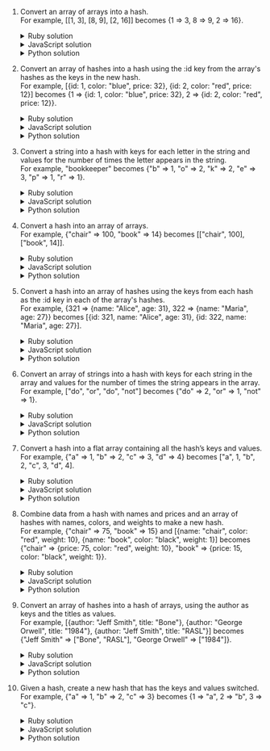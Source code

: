 1. Convert an array of arrays into a hash.
   <br>For example, [[1, 3], [8, 9], [2, 16]] becomes {1 => 3, 8 => 9, 2 => 16}.
    <details><summary>Ruby solution</summary>

    ```ruby
    pairs = [[1, 3], [8, 9], [2, 16]]
    pairs_hash = {}
    index = 0
    while index < pairs.length
      key = pairs[index][0]
      value = pairs[index][1]
      pairs_hash[key] = value
      index = index + 1
    end
    p pairs_hash
    ```
    </details>

    <details><summary>JavaScript solution</summary>

    ```js
    var pairs = [[1, 3], [8, 9], [2, 16]];
    var pairsObject = {};
    var index = 0;
    while (index < pairs.length) {
      var key = pairs[index][0];
      var value = pairs[index][1];
      pairsObject[key] = value;
      index = index + 1;
    }
    console.log(pairsObject);
    ```
    </details>
    
    <details><summary>Python solution</summary>

    ```python
    ```
    </details>

2. Convert an array of hashes into a hash using the :id key from the array's hashes as the keys in the new hash.
   <br>For example, [{id: 1, color: "blue", price: 32}, {id: 2, color: "red", price: 12}] becomes {1 => {id: 1, color: "blue", price: 32}, 2 => {id: 2, color: "red", price: 12}}.
    <details><summary>Ruby solution</summary>

    ```ruby
    items = [{ id: 1, color: "blue", price: 32 }, { id: 2, color: "red", price: 12 }]
    items_hash = {}
    index = 0
    while index < items.length
      items_hash[items[index][:id]] = items[index]
      index += 1
    end
    p items_hash
    ```
    </details>

    <details><summary>JavaScript solution</summary>

    ```js
    var items = [
      { id: 1, color: "blue", price: 32 },
      { id: 2, color: "red", price: 12 },
    ];
    var itemsObject = {};
    var index = 0;
    while (index < items.length) {
      itemsObject[items[index].id] = items[index];
      index += 1;
    }
    console.log(itemsObject);
    ```
    </details>
    
    <details><summary>Python solution</summary>

    ```python
    ```
    </details>

3. Convert a string into a hash with keys for each letter in the string and values for the number of times the letter appears in the string.
   <br>For example, "bookkeeper" becomes {"b" => 1, "o" => 2, "k" => 2, "e" => 3, "p" => 1, "r" => 1}.
    <details><summary>Ruby solution</summary>

    ```ruby
    word = "bookkeeper"
    letter_frequencies = {}
    index = 0
    while index < word.length
      letter = word[index]
      if letter_frequencies[letter] == nil
        letter_frequencies[letter] = 0
      end
      letter_frequencies[letter] += 1
      index += 1
    end
    p letter_frequencies
    ```
    </details>

    <details><summary>JavaScript solution</summary>

    ```js
    var word = "bookkeeper";
    var letterFrequencies = {};
    var index = 0;
    while (index < word.length) {
      var letter = word[index];
      if (letterFrequencies[letter] === undefined) {
        letterFrequencies[letter] = 0;
      }
      letterFrequencies[letter] += 1;
      index += 1;
    }
    console.log(letterFrequencies);
    ```
    </details>
    
    <details><summary>Python solution</summary>

    ```python
    ```
    </details>

4. Convert a hash into an array of arrays.
   <br>For example, {"chair" => 100, "book" => 14} becomes [["chair", 100], ["book", 14]].
    <details><summary>Ruby solution</summary>

    ```ruby
    things = { "chair" => 100, "book" => 14 }
    name_price_pairs = []
    things.each do |name, price|
      name_price_pairs << [name, price]
    end
    p name_price_pairs
    ```
    </details>

    <details><summary>JavaScript solution</summary>

    ```js
    var things = { chair: 100, book: 14 };
    var namePricePairs = [];
    Object.entries(things).forEach(function ([name, price]) {
      namePricePairs.push(name, price);
    });
    console.log(namePricePairs);

    ```
    </details>
    
    <details><summary>Python solution</summary>

    ```python
    ```
    </details>

5. Convert a hash into an array of hashes using the keys from each hash as the :id key in each of the array's hashes.
   <br>For example, {321 => {name: "Alice", age: 31}, 322 => {name: "Maria", age: 27}} becomes [{id: 321, name: "Alice", age: 31}, {id: 322, name: "Maria", age: 27}].
    <details><summary>Ruby solution</summary>

    ```ruby
    people = { 321 => { name: "Alice", age: 31 }, 322 => { name: "Maria", age: 27 } }
    people_array = []
    people.each do |id, person|
      person[:id] = id
      people_array << person
    end
    p people_array
    ```
    </details>

    <details><summary>JavaScript solution</summary>

    ```js
    var people = { 321: { name: "Alice", age: 31 }, 322: { name: "Maria", age: 27 } };
    var peopleArray = [];
    Object.entries(people).forEach(function ([id, person]) {
      person.id = parseInt(id);
      peopleArray.push(person);
    });
    console.log(peopleArray);
    ```
    </details>
    
    <details><summary>Python solution</summary>

    ```python
    ```
    </details>

6. Convert an array of strings into a hash with keys for each string in the array and values for the number of times the string appears in the array.
   <br>For example, ["do", "or", "do", "not"] becomes {"do" => 2, "or" => 1, "not" => 1}.
    <details><summary>Ruby solution</summary>

    ```ruby
    words = ["do", "or", "do", "not"]
    word_frequencies = {}
    index = 0
    while index < words.length
      word = words[index]
      if word_frequencies[word] == nil
        word_frequencies[word] = 0
      end
      word_frequencies[word] += 1
      index = index + 1
    end
    p word_frequencies
    ```
    </details>

    <details><summary>JavaScript solution</summary>

    ```js
    var words = ["do", "or", "do", "not"];
    var wordFrequencies = {};
    var index = 0;
    while (index < words.length) {
      var word = words[index];
      if (wordFrequencies[word] === undefined) {
        wordFrequencies[word] = 0;
      }
      wordFrequencies[word] += 1;
      index++;
    }
    console.log(wordFrequencies);
    ```
    </details>
    
    <details><summary>Python solution</summary>

    ```python
    ```
    </details>

7. Convert a hash into a flat array containing all the hash’s keys and values.
   <br>For example, {"a" => 1, "b" => 2, "c" => 3, "d" => 4} becomes ["a", 1, "b", 2, "c", 3, "d", 4].
    <details><summary>Ruby solution</summary>

    ```ruby
    hash = { "a" => 1, "b" => 2, "c" => 3, "d" => 4 }
    flattened_array = []
    hash.each do |key, value|
      flattened_array << key
      flattened_array << value
    end
    p flattened_array
    ```
    </details>

    <details><summary>JavaScript solution</summary>

    ```js
    var hash = { a: 1, b: 2, c: 3, d: 4 };
    var flattenedArray = [];
    Object.entries(hash).forEach(function ([key, value]) {
      flattenedArray.push(key);
      flattenedArray.push(value);
    });
    console.log(flattenedArray);
    ```
    </details>
    
    <details><summary>Python solution</summary>

    ```python
    ```
    </details>

8. Combine data from a hash with names and prices and an array of hashes with names, colors, and weights to make a new hash.
   <br>For example, {"chair" => 75, "book" => 15} and [{name: "chair", color: "red", weight: 10}, {name: "book", color: "black", weight: 1}] becomes {"chair" => {price: 75, color: "red", weight: 10}, "book" => {price: 15, color: "black", weight: 1}}.
    <details><summary>Ruby solution</summary>

    ```ruby
    price_hash = { "chair" => 75, "book" => 15 }
    items = [{ name: "chair", color: "red", weight: 10 }, { name: "book", color: "black", weight: 1 }]
    combined_hash = {}
    index = 0
    while index < items.length
      item = items[index]
      name = item[:name]
      color = item[:color]
      weight = item[:weight]
      price = price_hash[name]
      combined_hash[name] = { price: price, color: color, weight: weight }
      index += 1
    end
    p combined_hash
    ```
    </details>

    <details><summary>JavaScript solution</summary>

    ```js
    var priceObject = { chair: 75, book: 15 };
    var items = [
      { name: "chair", color: "red", weight: 10 },
      { name: "book", color: "black", weight: 1 },
    ];
    var combinedObject = {};
    var index = 0;
    while (index < items.length) {
      var item = items[index];
      var name = item.name;
      var color = item.color;
      var weight = item.weight;
      var price = priceObject[name];
      combinedObject[name] = { price: price, color: color, weight: weight };
      index += 1;
    }
    console.log(combinedObject);
    ```
    </details>
    
    <details><summary>Python solution</summary>

    ```python
    ```
    </details>

9. Convert an array of hashes into a hash of arrays, using the author as keys and the titles as values.
   <br>For example, [{author: "Jeff Smith", title: "Bone"}, {author: "George Orwell", title: "1984"}, {author: "Jeff Smith", title: "RASL"}] becomes {"Jeff Smith" => ["Bone", "RASL"], "George Orwell" => ["1984"]}.
    <details><summary>Ruby solution</summary>

    ```ruby
    books = [{ author: "Jeff Smith", title: "Bone" }, { author: "George Orwell", title: "1984" }, { author: "Jeff Smith", title: "RASL" }]
    books_hash = {}
    index = 0
    while index < books.length
      book = books[index]
      author = book[:author]
      title = book[:title]
      if books_hash[author] == nil
        books_hash[author] = []
      end
      books_hash[author] << title
      index += 1
    end
    p books_hash
    ```
    </details>

    <details><summary>JavaScript solution</summary>

    ```js
    var books = [
      { author: "Jeff Smith", title: "Bone" },
      { author: "George Orwell", title: "1984" },
      { author: "Jeff Smith", title: "RASL" },
    ];
    var booksObject = {};
    var index = 0;
    while (index < books.length) {
      var book = books[index];
      var author = book.author;
      var title = book.title;
      if (booksObject[author] === undefined) {
        booksObject[author] = [];
      }
      booksObject[author].push(title);
      index += 1;
    }
    console.log(booksObject);
    ```
    </details>
    
    <details><summary>Python solution</summary>

    ```python
    ```
    </details>

10. Given a hash, create a new hash that has the keys and values switched.
   <br>For example, {"a" => 1, "b" => 2, "c" => 3} becomes {1 => "a", 2 => "b", 3 => "c"}.
    <details><summary>Ruby solution</summary>

    ```ruby
    original_hash = { "a" => 1, "b" => 2, "c" => 3 }
    flipped_hash = {}
    original_hash.each do |key, value|
      flipped_hash[value] = key
    end
    p flipped_hash
    ```
    </details>

    <details><summary>JavaScript solution</summary>

    ```js
    var originalObject = { a: 1, b: 2, c: 3 };
    var flippedObject = {};
    Object.entries(originalObject).forEach(function ([key, value]) {
      flippedObject[value] = key;
    });
    console.log(flippedObject);
    ```
    </details>
    
    <details><summary>Python solution</summary>

    ```python
    ```
    </details>